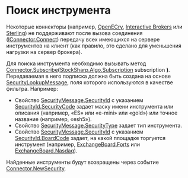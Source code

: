 # Поиск инструмента

Некоторые коннекторы (например, [OpenECry](../connectors/stock_market/openecry.md), [Interactive Brokers](../connectors/stock_market/interactive_brokers.md) или [Sterling](../connectors/stock_market/sterling.md)) не поддерживают после вызова соединения ([IConnector.Connect](xref:StockSharp.BusinessEntities.IConnector.Connect)) передачу всех имеющихся на сервере инструментов на клиент (как правило, это сделано для уменьшения нагрузки на сервер брокера). 

Для поиска инструмента необходимо вызывать метод [Connector.Subscribe](xref:StockSharp.Algo.Connector.Subscribe(StockSharp.Algo.Subscription))**(**[StockSharp.Algo.Subscription](xref:StockSharp.Algo.Subscription) subscription **)**. Передаваемая в него подписка должна быть создана на основе [SecurityLookupMessage](xref:StockSharp.Messages.SecurityLookupMessage), поля которого используются в качестве фильтра. Например: 

- Свойство [SecurityMessage.SecurityId](xref:StockSharp.Messages.SecurityMessage.SecurityId) с указанием [SecurityId.SecurityCode](xref:StockSharp.Messages.SecurityId.SecurityCode) задает маску имени инструмента или описания (например, «ES» или «e\-mini» или «gold») или точное название (например, «esh5»).
- Свойство [SecurityMessage.SecurityType](xref:StockSharp.Messages.SecurityMessage.SecurityType) задает тип инструмента.
- Свойство [SecurityMessage.SecurityId](xref:StockSharp.Messages.SecurityMessage.SecurityId) с указанием [SecurityId.BoardCode](xref:StockSharp.Messages.SecurityId.BoardCode) задает, на какой площадке торгуется инструмент (например, [ExchangeBoard.Forts](xref:StockSharp.BusinessEntities.ExchangeBoard.Forts) или [ExchangeBoard.Nasdaq](xref:StockSharp.BusinessEntities.ExchangeBoard.Nasdaq)).

Найденные инструменты будут возвращены через событие [Connector.NewSecurity](xref:StockSharp.Algo.Connector.NewSecurity). 
